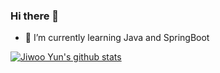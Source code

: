 ### Hi there 👋

- 🌱 I’m currently learning Java and SpringBoot

[![Jiwoo Yun's github stats](https://github-readme-stats.vercel.app/api?=riudiu)](https://github.com/anuraghazra/github-readme-stats)
